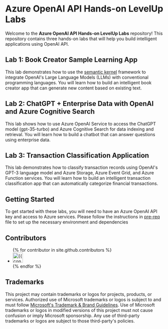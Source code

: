 # Azure OpenAI API Hands-on LevelUp Labs

Welcome to the **Azure OpenAI API Hands-on LevelUp Labs** repository! This repository contains three hands-on labs that will help you build intelligent applications using OpenAI API.

## Lab 1: Book Creator Sample Learning App

This lab demonstrates how to use the [semantic kernel](https://github.com/microsoft/semantic-kernel) framework to integrate OpenAI's Large Language Models (LLMs) with conventional programming languages. You will learn how to build an intelligent book creator app that can generate new content based on existing text.

## Lab 2: ChatGPT + Enterprise Data with OpenAI and Azure Cognitive Search
This lab shows how to use Azure OpenAI Service to access the ChatGPT model (gpt-35-turbo) and Azure Cognitive Search for data indexing and retrieval. You will learn how to build a chatbot that can answer questions using enterprise data.

## Lab 3: Transaction Classification Application

This lab demonstrates how to classify transaction records using OpenAI's GPT-3 language model and Azure Storage, Azure Event Grid, and Azure Function services. You will learn how to build an intelligent transaction classification app that can automatically categorize financial transactions.

## Getting Started

To get started with these labs, you will need to have an Azure OpenAI API key and access to Azure services. Please follow the instructions in [pre-req](./modules/Module0/prereq.md) file to set up the necessary environment and dependencies


## Contributors

<ul class="list-style-none">
{% for contributor in site.github.contributors %}
  <li class="d-inline-block mr-1">
     <a href="{{ contributor.html_url }}"><img src="{{ contributor.avatar_url }}" width="32" height="32" alt="{{ contributor.login }}"/></a>
  </li>
{% endfor %}
</ul>

## Trademarks

This project may contain trademarks or logos for projects, products, or services. Authorized use of Microsoft 
trademarks or logos is subject to and must follow [Microsoft's Trademark & Brand Guidelines](https://www.microsoft.com/en-us/legal/intellectualproperty/trademarks/usage/general). Use of Microsoft trademarks or logos in modified versions of this project must not cause confusion or imply Microsoft sponsorship. Any use of third-party trademarks or logos are subject to those third-party's policies.
